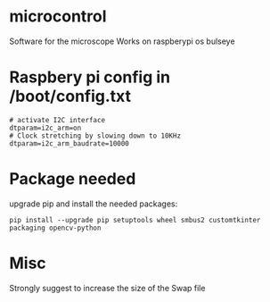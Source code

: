 # microcontrol
Software for the microscope
Works on raspberypi os bulseye

# Raspbery pi config in /boot/config.txt
```
# activate I2C interface
dtparam=i2c_arm=on
# Clock stretching by slowing down to 10KHz
dtparam=i2c_arm_baudrate=10000
```

# Package needed
upgrade pip and install the needed packages:
```
pip install --upgrade pip setuptools wheel smbus2 customtkinter packaging opencv-python 
```

# Misc
Strongly suggest to increase the size of the Swap file
